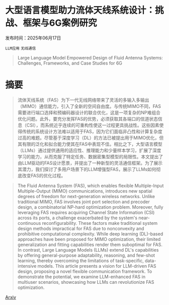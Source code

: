 # 大型语言模型助力流体天线系统设计：挑战、框架与6G案例研究

发布时间：2025年06月17日

`LLM应用` `无线通信`

> Large Language Model Empowered Design of Fluid Antenna Systems: Challenges, Frameworks, and Case Studies for 6G

# 摘要

> 流体天线系统（FAS）为下一代无线网络带来了灵活的多输入多输出（MIMO）通信能力，引入了全新的空间自由度。与传统MIMO不同，FAS需要进行端口选择和预编码器设计的联合优化，这是一项复杂的NP难组合优化问题。此外，要充分发挥FAS的优势，必须获取其各端口的信道状态信息（CSI），而系统近乎连续的可重构性使这一过程更具挑战性。这些因素使得传统的系统设计方法难以适用于FAS，因为它们面临非凸性和计算复杂度过高的难题。尽管基于深度学习（DL）的方法已被提出用于MIMO优化，但其有限的泛化和拟合能力使其在FAS中表现不佳。相比之下，大型语言模型（LLMs）通过提供通用的适应性、推理能力和少量样本学习，扩展了深度学习的能力，从而克服了特定任务、数据密集型模型的局限性。本文提出了由LLM驱动的FAS设计愿景，并提出了一种新型的灵活通信框架。为了展示其潜力，我们探讨了多用户场景下的LLM增强型FAS，展示了LLMs如何彻底改变FAS的优化过程。

> The Fluid Antenna System (FAS), which enables flexible Multiple-Input Multiple-Output (MIMO) communications, introduces new spatial degrees of freedom for next-generation wireless networks. Unlike traditional MIMO, FAS involves joint port selection and precoder design, a combinatorial NP-hard optimization problem. Moreover, fully leveraging FAS requires acquiring Channel State Information (CSI) across its ports, a challenge exacerbated by the system's near-continuous reconfigurability. These factors make traditional system design methods impractical for FAS due to nonconvexity and prohibitive computational complexity. While deep learning (DL)-based approaches have been proposed for MIMO optimization, their limited generalization and fitting capabilities render them suboptimal for FAS. In contrast, Large Language Models (LLMs) extend DL's capabilities by offering general-purpose adaptability, reasoning, and few-shot learning, thereby overcoming the limitations of task-specific, data-intensive models. This article presents a vision for LLM-driven FAS design, proposing a novel flexible communication framework. To demonstrate the potential, we examine LLM-enhanced FAS in multiuser scenarios, showcasing how LLMs can revolutionize FAS optimization.

[Arxiv](https://arxiv.org/abs/2506.14288)